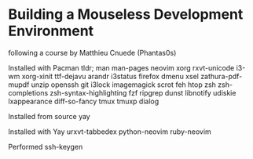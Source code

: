 # Building a Mouseless Development Environment

following a course by Matthieu Cnuede (Phantas0s)

Installed with Pacman
tldr; man man-pages
neovim
xorg
rxvt-unicode
i3-wm
xorg-xinit
ttf-dejavu
arandr
i3status
firefox
dmenu
xsel
zathura-pdf-mupdf
unzip
openssh
git
i3lock
imagemagick scrot
feh
htop
zsh
zsh-completions
zsh-syntax-highlighting
fzf
ripgrep
dunst libnotify
udiskie
lxappearance
diff-so-fancy
tmux
tmuxp
dialog


Installed from source
yay


Installed with Yay
urxvt-tabbedex
python-neovim
ruby-neovim




Performed 
ssh-keygen
